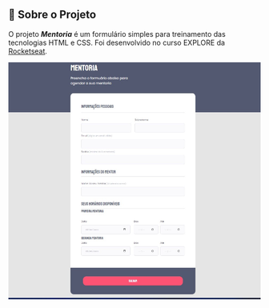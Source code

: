 ## :bookmark_tabs: Sobre o Projeto

O projeto ***Mentoria*** é um formulário simples para treinamento das tecnologias HTML e CSS. Foi desenvolvido no curso EXPLORE da [Rocketseat](https://rocketseat.com.br/).

<div align="center">

<img src="./img/mentoria.jpg" width="600px" alt="Preview" />

</div>
